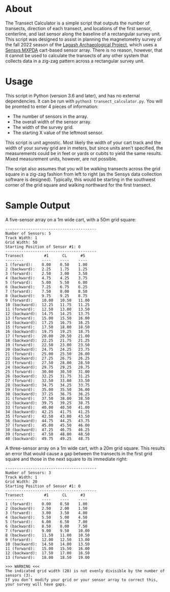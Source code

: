 # About
The Transect Calculator is a simple script that outputs the number of transects, direction of each transect, and locations of the first sensor, centerline, and last sensor along the baseline of a rectangular survey unit. This script was designed to assist in planning the magnetometry survey of the fall 2022 season of the [Lagash Archaeological Project](https://web.sas.upenn.edu/lagash/), which uses a [Sensys MXPDA](https://sensys2.kora-media.de/products/mxpda/) cart-based sensor array. There is no reason, however, that it cannot be used to calculate the transects of any other system that collects data in a zig-zag pattern across a rectangular survey unit.

# Usage
This script in Python (version 3.6 and later), and has no external dependencies. It can be run with ```python3 transect_calculator.py```. You will be promted to enter 4 pieces of information:

* The number of sensors in the array.
* The overall width of the sensor array.
* The width of the survey grid.
* The starting X value of the leftmost sensor.

This script is unit agnostic. Most likely the width of your cart track and the width of your survey grid are in meters, but since units aren’t specified, the measurements could be in feet or yards or cubits to yield the same results. Mixed measurement units, however, are not possible.

The script also assumes that you will be walking transects across the grid square in a zig-zag fashion from left to right (as the Sensys data collection software is designed). Typically, this would be starting in the southwest corner of the grid square and walking northward for the first transect.

# Sample Output
A five-sensor array on a 1m wide cart, with a 50m grid square: 
```
----------------------------------------
Number of Sensors: 5
Track Width: 1
Grid Width: 50
Starting Position of Sensor #1: 0
----------------------------------------
Transect         #1      CL      #5
--------        ----    ----    ----
1 (forward):    0.00    0.50    1.00
2 (backward):   2.25    1.75    1.25
3 (forward):    2.50    3.00    3.50
4 (backward):   4.75    4.25    3.75
5 (forward):    5.00    5.50    6.00
6 (backward):   7.25    6.75    6.25
7 (forward):    7.50    8.00    8.50
8 (backward):   9.75    9.25    8.75
9 (forward):    10.00   10.50   11.00
10 (backward):  12.25   11.75   11.25
11 (forward):   12.50   13.00   13.50
12 (backward):  14.75   14.25   13.75
13 (forward):   15.00   15.50   16.00
14 (backward):  17.25   16.75   16.25
15 (forward):   17.50   18.00   18.50
16 (backward):  19.75   19.25   18.75
17 (forward):   20.00   20.50   21.00
18 (backward):  22.25   21.75   21.25
19 (forward):   22.50   23.00   23.50
20 (backward):  24.75   24.25   23.75
21 (forward):   25.00   25.50   26.00
22 (backward):  27.25   26.75   26.25
23 (forward):   27.50   28.00   28.50
24 (backward):  29.75   29.25   28.75
25 (forward):   30.00   30.50   31.00
26 (backward):  32.25   31.75   31.25
27 (forward):   32.50   33.00   33.50
28 (backward):  34.75   34.25   33.75
29 (forward):   35.00   35.50   36.00
30 (backward):  37.25   36.75   36.25
31 (forward):   37.50   38.00   38.50
32 (backward):  39.75   39.25   38.75
33 (forward):   40.00   40.50   41.00
34 (backward):  42.25   41.75   41.25
35 (forward):   42.50   43.00   43.50
36 (backward):  44.75   44.25   43.75
37 (forward):   45.00   45.50   46.00
38 (backward):  47.25   46.75   46.25
39 (forward):   47.50   48.00   48.50
40 (backward):  49.75   49.25   48.75
```

A three-sensor array on a 1m wide cart, with a 20m grid square. This results an error that would cause a gap between the transects in the first grid square and those in the next square to its immediate right: 
```
----------------------------------------
Number of Sensors: 3
Track Width: 1
Grid Width: 20
Starting Position of Sensor #1: 0
----------------------------------------
Transect         #1      CL      #3
--------        ----    ----    ----
1 (forward):    0.00    0.50    1.00
2 (backward):   2.50    2.00    1.50
3 (forward):    3.00    3.50    4.00
4 (backward):   5.50    5.00    4.50
5 (forward):    6.00    6.50    7.00
6 (backward):   8.50    8.00    7.50
7 (forward):    9.00    9.50    10.00
8 (backward):   11.50   11.00   10.50
9 (forward):    12.00   12.50   13.00
10 (backward):  14.50   14.00   13.50
11 (forward):   15.00   15.50   16.00
12 (backward):  17.50   17.00   16.50
13 (forward):   18.00   18.50   19.00

>>> WARNING <<<
The indicated grid width (20) is not evenly divisible by the number of sensors (3).
If you don’t modify your grid or your sensor array to correct this, your survey will have gaps.
```
